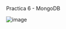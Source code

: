 Practica 6 - MongoDB

![image](https://github.com/Josepharl11/Practica-6-MongoDB/assets/95256147/ea9e2545-64e9-4d00-a1f0-a39e54075c04)
